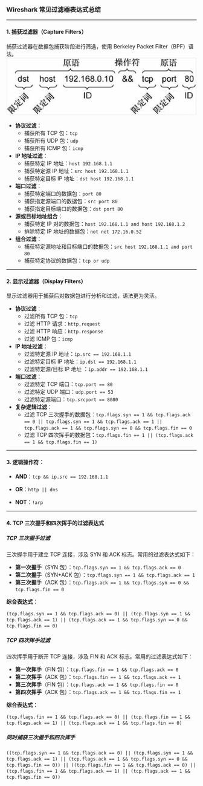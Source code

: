 ### **Wireshark 常见过滤器表达式总结**

------

#### **1. 捕获过滤器（Capture Filters）**

捕获过滤器在数据包捕获阶段进行筛选，使用 Berkeley Packet Filter（BPF）语法。![image-20250318075026269](https://raw.githubusercontent.com/ZhouQuan-7237/image-bed/main/image-20250318075026269.png)

- **协议过滤**：
  - 捕获所有 TCP 包：`tcp`
  - 捕获所有 UDP 包：`udp`
  - 捕获所有 ICMP 包：`icmp`
- **IP 地址过滤**：
  - 捕获特定 IP 地址：`host 192.168.1.1`
  - 捕获特定源 IP 地址：`src host 192.168.1.1`
  - 捕获特定目标 IP 地址：`dst host 192.168.1.1`
- **端口过滤**：
  - 捕获特定端口的数据包：`port 80`
  - 捕获指定源端口的数据包：`src port 80`
  - 捕获指定目标端口的数据包：`dst port 80`
- **源或目标地址组合**：
  - 捕获特定 IP 对的数据包：`host 192.168.1.1 and host 192.168.1.2`
  - 排除特定 IP 地址的数据包：`not net 172.16.0.52`
- **组合过滤**：
  - 捕获特定源地址和目标端口的数据包：`src host 192.168.1.1 and port 80`
  - 捕获特定协议的数据包：`tcp or udp`

------

#### **2. 显示过滤器（Display Filters）**

显示过滤器用于捕获后对数据包进行分析和过滤，语法更为灵活。

- **协议过滤**：
  - 过滤所有 TCP 包：`tcp`
  - 过滤 HTTP 请求：`http.request`
  - 过滤 HTTP 响应：`http.response`
  - 过滤 ICMP 包：`icmp`
- **IP 地址过滤**：
  - 过滤特定源 IP 地址：`ip.src == 192.168.1.1`
  - 过滤特定目标 IP 地址：`ip.dst == 192.168.1.1`
  - 过滤特定源/目标 IP 地址 ：`ip.addr == 192.168.1.1`
- **端口过滤**：
  - 过滤特定 TCP 端口：`tcp.port == 80`
  - 过滤特定 UDP 端口：`udp.port == 53`
  - 过滤特定源端口：`tcp.srcport == 8080`
- **复杂逻辑过滤**：
  - 过滤 TCP 三次握手的数据包：`tcp.flags.syn == 1 && tcp.flags.ack == 0 || tcp.flags.syn == 1 && tcp.flags.ack == 1 || tcp.flags.ack == 1 && tcp.flags.syn == 0 && tcp.flags.fin == 0`
  - 过滤 TCP 四次挥手的数据包：`tcp.flags.fin == 1 || (tcp.flags.ack == 1 && tcp.flags.fin == 1)`

---

#### 3. 逻辑操作符：

*  **AND**：`tcp && ip.src == 192.168.1.1`

- **OR**：`http || dns`

- **NOT**：`!arp`

------

#### **4. TCP 三次握手和四次挥手的过滤表达式**

##### **TCP 三次握手过滤**

三次握手用于建立 TCP 连接，涉及 SYN 和 ACK 标志。常用的过滤表达式如下：

- **第一次握手**（SYN 包）：`tcp.flags.syn == 1 && tcp.flags.ack == 0`
- **第二次握手**（SYN+ACK 包）：`tcp.flags.syn == 1 && tcp.flags.ack == 1`
- **第三次握手**（ACK 包）：`tcp.flags.ack == 1 && tcp.flags.syn == 0 && tcp.flags.fin == 0`

**综合表达式**：

```plaintext
(tcp.flags.syn == 1 && tcp.flags.ack == 0) || (tcp.flags.syn == 1 && tcp.flags.ack == 1) || (tcp.flags.ack == 1 && tcp.flags.syn == 0 && tcp.flags.fin == 0)
```

##### **TCP 四次挥手过滤**

四次挥手用于断开 TCP 连接，涉及 FIN 和 ACK 标志。常用的过滤表达式如下：

- **第一次挥手**（FIN 包）：`tcp.flags.fin == 1 && tcp.flags.ack == 0`
- **第二次挥手**（ACK 包）：`tcp.flags.fin == 1 && tcp.flags.ack == 1`
- **第三次挥手**（FIN 包）：`tcp.flags.ack == 1 && tcp.flags.fin == 0`
- **第四次挥手**（ACK 包）：`tcp.flags.ack == 1 && tcp.flags.fin == 1`

**综合表达式**：

```plaintext
(tcp.flags.fin == 1 && tcp.flags.ack == 0) || (tcp.flags.fin == 1 && tcp.flags.ack == 1) || (tcp.flags.ack == 1 && tcp.flags.fin == 0)
```

##### **同时捕获三次握手和四次挥手**

```plaintext
((tcp.flags.syn == 1 && tcp.flags.ack == 0) || (tcp.flags.syn == 1 && tcp.flags.ack == 1) || (tcp.flags.ack == 1 && tcp.flags.syn == 0 && tcp.flags.fin == 0)) || ((tcp.flags.fin == 1 && tcp.flags.ack == 0) || (tcp.flags.fin == 1 && tcp.flags.ack == 1) || (tcp.flags.ack == 1 && tcp.flags.fin == 0))
```